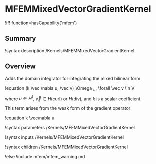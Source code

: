 # MFEMMixedVectorGradientKernel

!if! function=hasCapability('mfem')

## Summary

!syntax description /Kernels/MFEMMixedVectorGradientKernel

## Overview

Adds the domain integrator for integrating the mixed bilinear form

!equation
(k \vec \nabla u, \vec v)_\Omega \,\,\, \forall \vec v \in V

where $u \in H^1$, $\vec v \in H(\mathrm{curl})$ or $H(\mathrm{div})$, and $k$ is a scalar
coefficient.

This term arises from the weak form of the gradient operator

!equation
k \vec\nabla u

!syntax parameters /Kernels/MFEMMixedVectorGradientKernel

!syntax inputs /Kernels/MFEMMixedVectorGradientKernel

!syntax children /Kernels/MFEMMixedVectorGradientKernel

!else
!include mfem/mfem_warning.md
